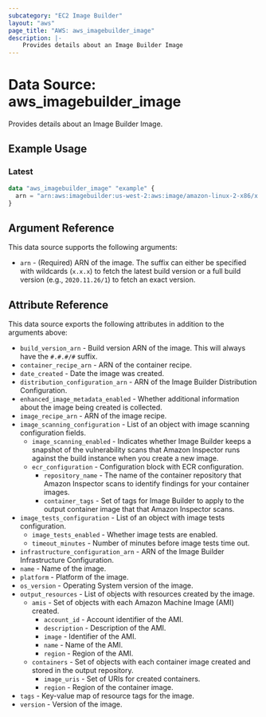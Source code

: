 ```yaml
---
subcategory: "EC2 Image Builder"
layout: "aws"
page_title: "AWS: aws_imagebuilder_image"
description: |-
    Provides details about an Image Builder Image
---
```


# Data Source: aws_imagebuilder_image

Provides details about an Image Builder Image.

## Example Usage

### Latest

```terraform
data "aws_imagebuilder_image" "example" {
  arn = "arn:aws:imagebuilder:us-west-2:aws:image/amazon-linux-2-x86/x.x.x"
}
```

## Argument Reference

This data source supports the following arguments:

* `arn` - (Required) ARN of the image. The suffix can either be specified with wildcards (`x.x.x`) to fetch the latest build version or a full build version (e.g., `2020.11.26/1`) to fetch an exact version.

## Attribute Reference

This data source exports the following attributes in addition to the arguments above:

* `build_version_arn` - Build version ARN of the image. This will always have the `#.#.#/#` suffix.
* `container_recipe_arn` - ARN of the container recipe.
* `date_created` - Date the image was created.
* `distribution_configuration_arn` - ARN of the Image Builder Distribution Configuration.
* `enhanced_image_metadata_enabled` - Whether additional information about the image being created is collected.
* `image_recipe_arn` - ARN of the image recipe.
* `image_scanning_configuration` - List of an object with image scanning configuration fields.
    * `image_scanning_enabled` - Indicates whether Image Builder keeps a snapshot of the vulnerability scans that Amazon Inspector runs against the build instance when you create a new image.
    * `ecr_configuration` - Configuration block with ECR configuration.
        * `repository_name` - The name of the container repository that Amazon Inspector scans to identify findings for your container images.
        * `container_tags` - Set of tags for Image Builder to apply to the output container image that that Amazon Inspector scans.
* `image_tests_configuration` - List of an object with image tests configuration.
    * `image_tests_enabled` - Whether image tests are enabled.
    * `timeout_minutes` - Number of minutes before image tests time out.
* `infrastructure_configuration_arn` - ARN of the Image Builder Infrastructure Configuration.
* `name` - Name of the image.
* `platform` - Platform of the image.
* `os_version` - Operating System version of the image.
* `output_resources` - List of objects with resources created by the image.
    * `amis` - Set of objects with each Amazon Machine Image (AMI) created.
        * `account_id` - Account identifier of the AMI.
        * `description` - Description of the AMI.
        * `image` - Identifier of the AMI.
        * `name` - Name of the AMI.
        * `region` - Region of the AMI.
    * `containers` - Set of objects with each container image created and stored in the output repository.
        * `image_uris` - Set of URIs for created containers.
        * `region` - Region of the container image.
* `tags` - Key-value map of resource tags for the image.
* `version` - Version of the image.
